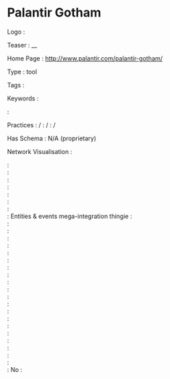 # Palantir Gotham

Logo
:   ![]()

Teaser
:   __

Home Page
:   http://www.palantir.com/palantir-gotham/

Type
:   tool

Tags
:   

Keywords
:   

:   

Practices
:    / 
:    / 
:    / 

Has Schema
:   N/A (proprietary)

Network Visualisation
:   


:   
:   
:   
:   
:   
:   
:   
:   Entities &amp; events mega-integration thingie
:   
:   
:   
:   
:   
:   
:   
:   
:   
:   
:   
:   
:   
:   
:   
:   
:   
:   
:   
:   
:   
:   No
:   
